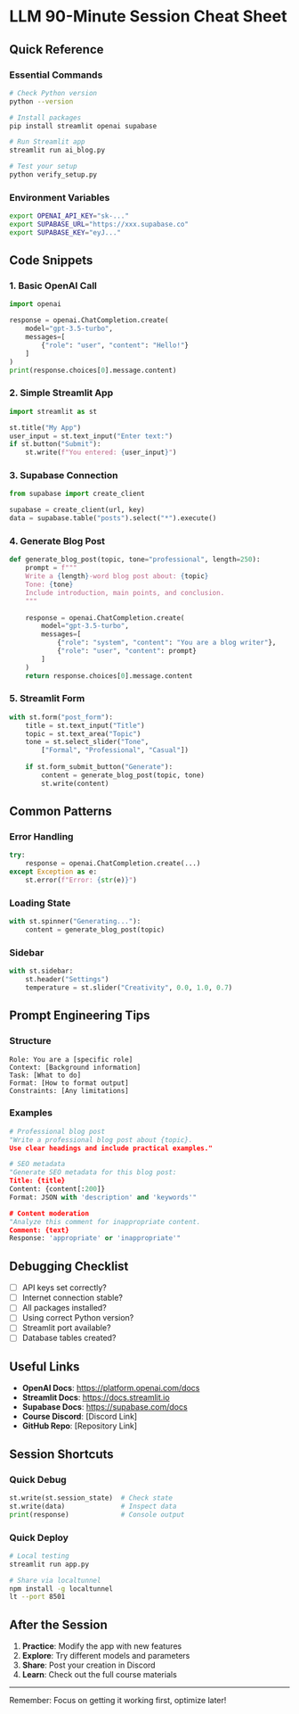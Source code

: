 # LLM 90-Minute Session Cheat Sheet

## Quick Reference

### Essential Commands
```bash
# Check Python version
python --version

# Install packages
pip install streamlit openai supabase

# Run Streamlit app
streamlit run ai_blog.py

# Test your setup
python verify_setup.py
```

### Environment Variables
```bash
export OPENAI_API_KEY="sk-..."
export SUPABASE_URL="https://xxx.supabase.co"
export SUPABASE_KEY="eyJ..."
```

## Code Snippets

### 1. Basic OpenAI Call
```python
import openai

response = openai.ChatCompletion.create(
    model="gpt-3.5-turbo",
    messages=[
        {"role": "user", "content": "Hello!"}
    ]
)
print(response.choices[0].message.content)
```

### 2. Simple Streamlit App
```python
import streamlit as st

st.title("My App")
user_input = st.text_input("Enter text:")
if st.button("Submit"):
    st.write(f"You entered: {user_input}")
```

### 3. Supabase Connection
```python
from supabase import create_client

supabase = create_client(url, key)
data = supabase.table("posts").select("*").execute()
```

### 4. Generate Blog Post
```python
def generate_blog_post(topic, tone="professional", length=250):
    prompt = f"""
    Write a {length}-word blog post about: {topic}
    Tone: {tone}
    Include introduction, main points, and conclusion.
    """
    
    response = openai.ChatCompletion.create(
        model="gpt-3.5-turbo",
        messages=[
            {"role": "system", "content": "You are a blog writer"},
            {"role": "user", "content": prompt}
        ]
    )
    return response.choices[0].message.content
```

### 5. Streamlit Form
```python
with st.form("post_form"):
    title = st.text_input("Title")
    topic = st.text_area("Topic")
    tone = st.select_slider("Tone", 
        ["Formal", "Professional", "Casual"])
    
    if st.form_submit_button("Generate"):
        content = generate_blog_post(topic, tone)
        st.write(content)
```

## Common Patterns

### Error Handling
```python
try:
    response = openai.ChatCompletion.create(...)
except Exception as e:
    st.error(f"Error: {str(e)}")
```

### Loading State
```python
with st.spinner("Generating..."):
    content = generate_blog_post(topic)
```

### Sidebar
```python
with st.sidebar:
    st.header("Settings")
    temperature = st.slider("Creativity", 0.0, 1.0, 0.7)
```

## Prompt Engineering Tips

### Structure
```
Role: You are a [specific role]
Context: [Background information]
Task: [What to do]
Format: [How to format output]
Constraints: [Any limitations]
```

### Examples
```python
# Professional blog post
"Write a professional blog post about {topic}. 
Use clear headings and include practical examples."

# SEO metadata
"Generate SEO metadata for this blog post:
Title: {title}
Content: {content[:200]}
Format: JSON with 'description' and 'keywords'"

# Content moderation
"Analyze this comment for inappropriate content.
Comment: {text}
Response: 'appropriate' or 'inappropriate'"
```

## Debugging Checklist

- [ ] API keys set correctly?
- [ ] Internet connection stable?
- [ ] All packages installed?
- [ ] Using correct Python version?
- [ ] Streamlit port available?
- [ ] Database tables created?

## Useful Links

- **OpenAI Docs**: https://platform.openai.com/docs
- **Streamlit Docs**: https://docs.streamlit.io
- **Supabase Docs**: https://supabase.com/docs
- **Course Discord**: [Discord Link]
- **GitHub Repo**: [Repository Link]

## Session Shortcuts

### Quick Debug
```python
st.write(st.session_state)  # Check state
st.write(data)              # Inspect data
print(response)             # Console output
```

### Quick Deploy
```bash
# Local testing
streamlit run app.py

# Share via localtunnel
npm install -g localtunnel
lt --port 8501
```

## After the Session

1. **Practice**: Modify the app with new features
2. **Explore**: Try different models and parameters
3. **Share**: Post your creation in Discord
4. **Learn**: Check out the full course materials

---

Remember: Focus on getting it working first, optimize later!